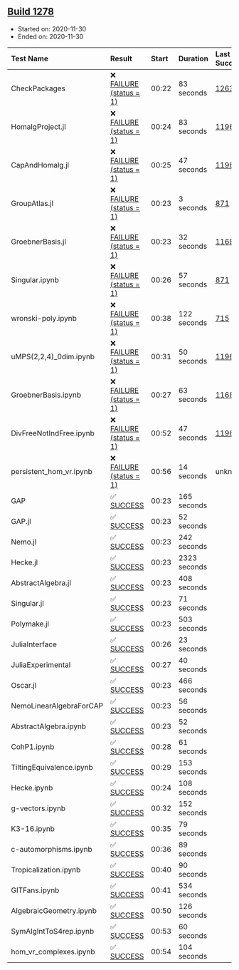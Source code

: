 ## [Build 1278](https://oscarci.mathematik.uni-kl.de/job/oscar-stable/1278/)

* Started on: 2020-11-30
* Ended on: 2020-11-30

| Test Name    | Result | Start | Duration | Last Success | First Failure |
|:-------------|:-------|:------|:---------|:-------------|:--------------|
| CheckPackages | ❌ [FAILURE (status = 1)](https://oscarci.mathematik.uni-kl.de/job/oscar-stable/1278/artifact/logs/build-1278/CheckPackages.log) | 00:22 | 83 seconds | [1263](https://oscarci.mathematik.uni-kl.de/job/oscar-stable/1263/) | [1264](https://oscarci.mathematik.uni-kl.de/job/oscar-stable/1264/) |
| HomalgProject.jl | ❌ [FAILURE (status = 1)](https://oscarci.mathematik.uni-kl.de/job/oscar-stable/1278/artifact/logs/build-1278/HomalgProject.jl.log) | 00:24 | 83 seconds | [1196](https://oscarci.mathematik.uni-kl.de/job/oscar-stable/1196/) | [1197](https://oscarci.mathematik.uni-kl.de/job/oscar-stable/1197/) |
| CapAndHomalg.jl | ❌ [FAILURE (status = 1)](https://oscarci.mathematik.uni-kl.de/job/oscar-stable/1278/artifact/logs/build-1278/CapAndHomalg.jl.log) | 00:25 | 47 seconds | [1196](https://oscarci.mathematik.uni-kl.de/job/oscar-stable/1196/) | [1197](https://oscarci.mathematik.uni-kl.de/job/oscar-stable/1197/) |
| GroupAtlas.jl | ❌ [FAILURE (status = 1)](https://oscarci.mathematik.uni-kl.de/job/oscar-stable/1278/artifact/logs/build-1278/GroupAtlas.jl.log) | 00:23 | 3 seconds | [871](https://oscarci.mathematik.uni-kl.de/job/oscar-stable/871/) | [872](https://oscarci.mathematik.uni-kl.de/job/oscar-stable/872/) |
| GroebnerBasis.jl | ❌ [FAILURE (status = 1)](https://oscarci.mathematik.uni-kl.de/job/oscar-stable/1278/artifact/logs/build-1278/GroebnerBasis.jl.log) | 00:23 | 32 seconds | [1168](https://oscarci.mathematik.uni-kl.de/job/oscar-stable/1168/) | [1169](https://oscarci.mathematik.uni-kl.de/job/oscar-stable/1169/) |
| Singular.ipynb | ❌ [FAILURE (status = 1)](https://oscarci.mathematik.uni-kl.de/job/oscar-stable/1278/artifact/logs/build-1278/Singular.ipynb.log) | 00:26 | 57 seconds | [871](https://oscarci.mathematik.uni-kl.de/job/oscar-stable/871/) | [872](https://oscarci.mathematik.uni-kl.de/job/oscar-stable/872/) |
| wronski-poly.ipynb | ❌ [FAILURE (status = 1)](https://oscarci.mathematik.uni-kl.de/job/oscar-stable/1278/artifact/logs/build-1278/wronski-poly.ipynb.log) | 00:38 | 122 seconds | [715](https://oscarci.mathematik.uni-kl.de/job/oscar-stable/715/) | [716](https://oscarci.mathematik.uni-kl.de/job/oscar-stable/716/) |
| uMPS(2,2,4)_0dim.ipynb | ❌ [FAILURE (status = 1)](https://oscarci.mathematik.uni-kl.de/job/oscar-stable/1278/artifact/logs/build-1278/uMPS-2-2-4-_0dim.ipynb.log) | 00:31 | 50 seconds | [1196](https://oscarci.mathematik.uni-kl.de/job/oscar-stable/1196/) | [1197](https://oscarci.mathematik.uni-kl.de/job/oscar-stable/1197/) |
| GroebnerBasis.ipynb | ❌ [FAILURE (status = 1)](https://oscarci.mathematik.uni-kl.de/job/oscar-stable/1278/artifact/logs/build-1278/GroebnerBasis.ipynb.log) | 00:27 | 63 seconds | [1168](https://oscarci.mathematik.uni-kl.de/job/oscar-stable/1168/) | [1169](https://oscarci.mathematik.uni-kl.de/job/oscar-stable/1169/) |
| DivFreeNotIndFree.ipynb | ❌ [FAILURE (status = 1)](https://oscarci.mathematik.uni-kl.de/job/oscar-stable/1278/artifact/logs/build-1278/DivFreeNotIndFree.ipynb.log) | 00:52 | 47 seconds | [1196](https://oscarci.mathematik.uni-kl.de/job/oscar-stable/1196/) | [1197](https://oscarci.mathematik.uni-kl.de/job/oscar-stable/1197/) |
| persistent_hom_vr.ipynb | ❌ [FAILURE (status = 1)](https://oscarci.mathematik.uni-kl.de/job/oscar-stable/1278/artifact/logs/build-1278/persistent_hom_vr.ipynb.log) | 00:56 | 14 seconds | unknown | unknown |
| GAP | ✅ [SUCCESS](https://oscarci.mathematik.uni-kl.de/job/oscar-stable/1278/artifact/logs/build-1278/GAP.log) | 00:23 | 165 seconds |  |  |
| GAP.jl | ✅ [SUCCESS](https://oscarci.mathematik.uni-kl.de/job/oscar-stable/1278/artifact/logs/build-1278/GAP.jl.log) | 00:23 | 52 seconds |  |  |
| Nemo.jl | ✅ [SUCCESS](https://oscarci.mathematik.uni-kl.de/job/oscar-stable/1278/artifact/logs/build-1278/Nemo.jl.log) | 00:23 | 242 seconds |  |  |
| Hecke.jl | ✅ [SUCCESS](https://oscarci.mathematik.uni-kl.de/job/oscar-stable/1278/artifact/logs/build-1278/Hecke.jl.log) | 00:23 | 2323 seconds |  |  |
| AbstractAlgebra.jl | ✅ [SUCCESS](https://oscarci.mathematik.uni-kl.de/job/oscar-stable/1278/artifact/logs/build-1278/AbstractAlgebra.jl.log) | 00:23 | 408 seconds |  |  |
| Singular.jl | ✅ [SUCCESS](https://oscarci.mathematik.uni-kl.de/job/oscar-stable/1278/artifact/logs/build-1278/Singular.jl.log) | 00:23 | 71 seconds |  |  |
| Polymake.jl | ✅ [SUCCESS](https://oscarci.mathematik.uni-kl.de/job/oscar-stable/1278/artifact/logs/build-1278/Polymake.jl.log) | 00:23 | 503 seconds |  |  |
| JuliaInterface | ✅ [SUCCESS](https://oscarci.mathematik.uni-kl.de/job/oscar-stable/1278/artifact/logs/build-1278/JuliaInterface.log) | 00:26 | 23 seconds |  |  |
| JuliaExperimental | ✅ [SUCCESS](https://oscarci.mathematik.uni-kl.de/job/oscar-stable/1278/artifact/logs/build-1278/JuliaExperimental.log) | 00:27 | 40 seconds |  |  |
| Oscar.jl | ✅ [SUCCESS](https://oscarci.mathematik.uni-kl.de/job/oscar-stable/1278/artifact/logs/build-1278/Oscar.jl.log) | 00:23 | 466 seconds |  |  |
| NemoLinearAlgebraForCAP | ✅ [SUCCESS](https://oscarci.mathematik.uni-kl.de/job/oscar-stable/1278/artifact/logs/build-1278/NemoLinearAlgebraForCAP.log) | 00:23 | 56 seconds |  |  |
| AbstractAlgebra.ipynb | ✅ [SUCCESS](https://oscarci.mathematik.uni-kl.de/job/oscar-stable/1278/artifact/logs/build-1278/AbstractAlgebra.ipynb.log) | 00:23 | 52 seconds |  |  |
| CohP1.ipynb | ✅ [SUCCESS](https://oscarci.mathematik.uni-kl.de/job/oscar-stable/1278/artifact/logs/build-1278/CohP1.ipynb.log) | 00:28 | 61 seconds |  |  |
| TiltingEquivalence.ipynb | ✅ [SUCCESS](https://oscarci.mathematik.uni-kl.de/job/oscar-stable/1278/artifact/logs/build-1278/TiltingEquivalence.ipynb.log) | 00:29 | 153 seconds |  |  |
| Hecke.ipynb | ✅ [SUCCESS](https://oscarci.mathematik.uni-kl.de/job/oscar-stable/1278/artifact/logs/build-1278/Hecke.ipynb.log) | 00:24 | 108 seconds |  |  |
| g-vectors.ipynb | ✅ [SUCCESS](https://oscarci.mathematik.uni-kl.de/job/oscar-stable/1278/artifact/logs/build-1278/g-vectors.ipynb.log) | 00:32 | 152 seconds |  |  |
| K3-16.ipynb | ✅ [SUCCESS](https://oscarci.mathematik.uni-kl.de/job/oscar-stable/1278/artifact/logs/build-1278/K3-16.ipynb.log) | 00:35 | 79 seconds |  |  |
| c-automorphisms.ipynb | ✅ [SUCCESS](https://oscarci.mathematik.uni-kl.de/job/oscar-stable/1278/artifact/logs/build-1278/c-automorphisms.ipynb.log) | 00:36 | 89 seconds |  |  |
| Tropicalization.ipynb | ✅ [SUCCESS](https://oscarci.mathematik.uni-kl.de/job/oscar-stable/1278/artifact/logs/build-1278/Tropicalization.ipynb.log) | 00:40 | 90 seconds |  |  |
| GITFans.ipynb | ✅ [SUCCESS](https://oscarci.mathematik.uni-kl.de/job/oscar-stable/1278/artifact/logs/build-1278/GITFans.ipynb.log) | 00:41 | 534 seconds |  |  |
| AlgebraicGeometry.ipynb | ✅ [SUCCESS](https://oscarci.mathematik.uni-kl.de/job/oscar-stable/1278/artifact/logs/build-1278/AlgebraicGeometry.ipynb.log) | 00:50 | 126 seconds |  |  |
| SymAlgIntToS4rep.ipynb | ✅ [SUCCESS](https://oscarci.mathematik.uni-kl.de/job/oscar-stable/1278/artifact/logs/build-1278/SymAlgIntToS4rep.ipynb.log) | 00:53 | 60 seconds |  |  |
| hom_vr_complexes.ipynb | ✅ [SUCCESS](https://oscarci.mathematik.uni-kl.de/job/oscar-stable/1278/artifact/logs/build-1278/hom_vr_complexes.ipynb.log) | 00:54 | 104 seconds |  |  |
